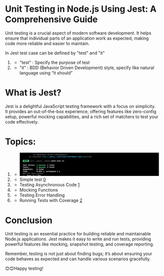 # Unit Testing in Node.js Using Jest: A Comprehensive Guide

Unit testing is a crucial aspect of modern software development.
It helps ensure that individual parts of an application work as expected, making code more reliable and easier to maintain.

In Jest test case can be defined by "test" and "it"

1. - "test" : Specify the purpose of test
2. - "it" : BDD (Behavior Driven Development) style, specify like natural language using “it should”

# What is Jest?

Jest is a delightful JavaScript testing framework with a focus on simplicity.
It provides an out-of-the-box experience, offering features like zero-config setup, powerful mocking capabilities,
and a rich set of matchers to test your code effectively.

# Topics:

1. - ![1](/0.png)

1. - Simple test
     [0](./0.png)
1. - Testing Asynchronous Code
     [1](./1.png)

1. - Mocking Functions
1. - Testing Error Handling
1. - Running Tests with Coverage
     [2](./2.png)

# Conclusion

Unit testing is an essential practice for building reliable and maintainable Node.js applications.
Jest makes it easy to write and run tests, providing powerful features like mocking, snapshot testing, and coverage reporting.

Remember, testing is not just about finding bugs; it’s about ensuring your code behaves as expected and can handle various scenarios gracefully.

😊😊Happy testing!
